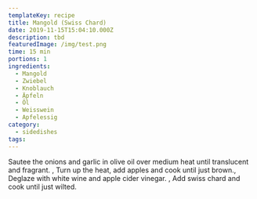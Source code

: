 ```yaml
---
templateKey: recipe
title: Mangold (Swiss Chard)
date: 2019-11-15T15:04:10.000Z
description: tbd
featuredImage: /img/test.png
time: 15 min
portions: 1
ingredients:
  - Mangold
  - Zwiebel
  - Knoblauch
  - Äpfeln
  - Öl
  - Weisswein
  - Apfelessig
category:
  - sidedishes
tags:
---
```


Sautee the onions and garlic in olive oil over medium heat until translucent and fragrant. , Turn up the heat, add apples and cook until just brown., Deglaze with white wine and apple cider vinegar. , Add swiss chard and cook until just wilted.
